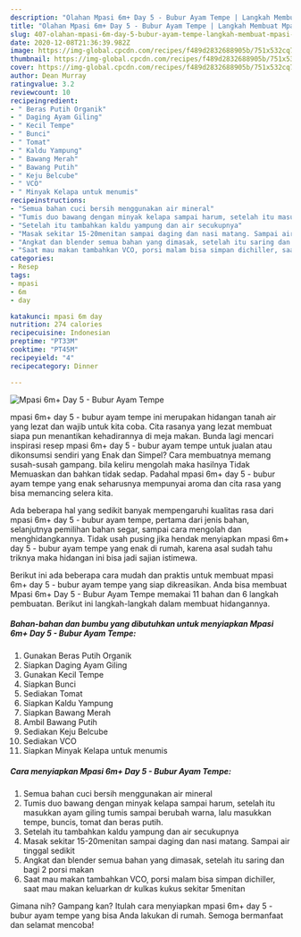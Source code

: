 ```yaml
---
description: "Olahan Mpasi 6m+ Day 5 - Bubur Ayam Tempe | Langkah Membuat Mpasi 6m+ Day 5 - Bubur Ayam Tempe Yang Enak Dan Lezat"
title: "Olahan Mpasi 6m+ Day 5 - Bubur Ayam Tempe | Langkah Membuat Mpasi 6m+ Day 5 - Bubur Ayam Tempe Yang Enak Dan Lezat"
slug: 407-olahan-mpasi-6m-day-5-bubur-ayam-tempe-langkah-membuat-mpasi-6m-day-5-bubur-ayam-tempe-yang-enak-dan-lezat
date: 2020-12-08T21:36:39.982Z
image: https://img-global.cpcdn.com/recipes/f489d2832688905b/751x532cq70/mpasi-6m-day-5-bubur-ayam-tempe-foto-resep-utama.jpg
thumbnail: https://img-global.cpcdn.com/recipes/f489d2832688905b/751x532cq70/mpasi-6m-day-5-bubur-ayam-tempe-foto-resep-utama.jpg
cover: https://img-global.cpcdn.com/recipes/f489d2832688905b/751x532cq70/mpasi-6m-day-5-bubur-ayam-tempe-foto-resep-utama.jpg
author: Dean Murray
ratingvalue: 3.2
reviewcount: 10
recipeingredient:
- " Beras Putih Organik"
- " Daging Ayam Giling"
- " Kecil Tempe"
- " Bunci"
- " Tomat"
- " Kaldu Yampung"
- " Bawang Merah"
- " Bawang Putih"
- " Keju Belcube"
- " VCO"
- " Minyak Kelapa untuk menumis"
recipeinstructions:
- "Semua bahan cuci bersih menggunakan air mineral"
- "Tumis duo bawang dengan minyak kelapa sampai harum, setelah itu masukkan ayam giling tumis sampai berubah warna, lalu masukkan tempe, buncis, tomat dan beras putih."
- "Setelah itu tambahkan kaldu yampung dan air secukupnya"
- "Masak sekitar 15-20menitan sampai daging dan nasi matang. Sampai air tinggal sedikit"
- "Angkat dan blender semua bahan yang dimasak, setelah itu saring dan bagi 2 porsi makan"
- "Saat mau makan tambahkan VCO, porsi malam bisa simpan dichiller, saat mau makan keluarkan dr kulkas kukus sekitar 5menitan"
categories:
- Resep
tags:
- mpasi
- 6m
- day

katakunci: mpasi 6m day 
nutrition: 274 calories
recipecuisine: Indonesian
preptime: "PT33M"
cooktime: "PT45M"
recipeyield: "4"
recipecategory: Dinner

---
```



![Mpasi 6m+ Day 5 - Bubur Ayam Tempe](https://img-global.cpcdn.com/recipes/f489d2832688905b/751x532cq70/mpasi-6m-day-5-bubur-ayam-tempe-foto-resep-utama.jpg)


mpasi 6m+ day 5 - bubur ayam tempe ini merupakan hidangan tanah air yang lezat dan wajib untuk kita coba. Cita rasanya yang lezat membuat siapa pun menantikan kehadirannya di meja makan.
Bunda lagi mencari inspirasi resep mpasi 6m+ day 5 - bubur ayam tempe untuk jualan atau dikonsumsi sendiri yang Enak dan Simpel? Cara membuatnya memang susah-susah gampang. bila keliru mengolah maka hasilnya Tidak Memuaskan dan bahkan tidak sedap. Padahal mpasi 6m+ day 5 - bubur ayam tempe yang enak seharusnya mempunyai aroma dan cita rasa yang bisa memancing selera kita.

Ada beberapa hal yang sedikit banyak mempengaruhi kualitas rasa dari mpasi 6m+ day 5 - bubur ayam tempe, pertama dari jenis bahan, selanjutnya pemilihan bahan segar, sampai cara mengolah dan menghidangkannya. Tidak usah pusing jika hendak menyiapkan mpasi 6m+ day 5 - bubur ayam tempe yang enak di rumah, karena asal sudah tahu triknya maka hidangan ini bisa jadi sajian istimewa.




Berikut ini ada beberapa cara mudah dan praktis untuk membuat mpasi 6m+ day 5 - bubur ayam tempe yang siap dikreasikan. Anda bisa membuat Mpasi 6m+ Day 5 - Bubur Ayam Tempe memakai 11 bahan dan 6 langkah pembuatan. Berikut ini langkah-langkah dalam membuat hidangannya.

<!--inarticleads1-->

##### Bahan-bahan dan bumbu yang dibutuhkan untuk menyiapkan Mpasi 6m+ Day 5 - Bubur Ayam Tempe:

1. Gunakan  Beras Putih Organik
1. Siapkan  Daging Ayam Giling
1. Gunakan  Kecil Tempe
1. Siapkan  Bunci
1. Sediakan  Tomat
1. Siapkan  Kaldu Yampung
1. Siapkan  Bawang Merah
1. Ambil  Bawang Putih
1. Sediakan  Keju Belcube
1. Sediakan  VCO
1. Siapkan  Minyak Kelapa untuk menumis




<!--inarticleads2-->

##### Cara menyiapkan Mpasi 6m+ Day 5 - Bubur Ayam Tempe:

1. Semua bahan cuci bersih menggunakan air mineral
1. Tumis duo bawang dengan minyak kelapa sampai harum, setelah itu masukkan ayam giling tumis sampai berubah warna, lalu masukkan tempe, buncis, tomat dan beras putih.
1. Setelah itu tambahkan kaldu yampung dan air secukupnya
1. Masak sekitar 15-20menitan sampai daging dan nasi matang. Sampai air tinggal sedikit
1. Angkat dan blender semua bahan yang dimasak, setelah itu saring dan bagi 2 porsi makan
1. Saat mau makan tambahkan VCO, porsi malam bisa simpan dichiller, saat mau makan keluarkan dr kulkas kukus sekitar 5menitan




Gimana nih? Gampang kan? Itulah cara menyiapkan mpasi 6m+ day 5 - bubur ayam tempe yang bisa Anda lakukan di rumah. Semoga bermanfaat dan selamat mencoba!
